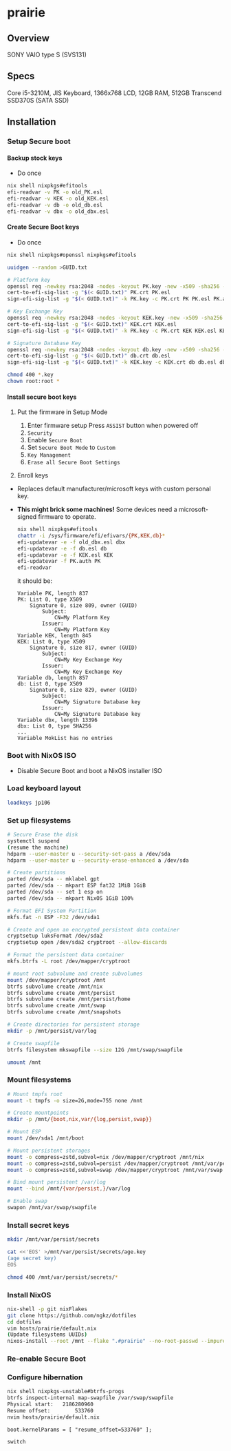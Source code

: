 # prairie
## Overview
SONY VAIO type S (SVS131)

## Specs
Core i5-3210M, JIS Keyboard, 1366x768 LCD, 12GB RAM, 512GB Transcend SSD370S (SATA SSD)

## Installation
### Setup Secure boot
#### Backup stock keys
- Do once
```sh
nix shell nixpkgs#efitools
efi-readvar -v PK -o old_PK.esl
efi-readvar -v KEK -o old_KEK.esl
efi-readvar -v db -o old_db.esl
efi-readvar -v dbx -o old_dbx.esl
```

#### Create Secure Boot keys
- Do once
```sh
nix shell nixpkgs#openssl nixpkgs#efitools

uuidgen --random >GUID.txt

# Platform key
openssl req -newkey rsa:2048 -nodes -keyout PK.key -new -x509 -sha256 -days 3650 -subj "/CN=My Platform Key/" -out PK.crt
cert-to-efi-sig-list -g "$(< GUID.txt)" PK.crt PK.esl
sign-efi-sig-list -g "$(< GUID.txt)" -k PK.key -c PK.crt PK PK.esl PK.auth

# Key Exchange Key
openssl req -newkey rsa:2048 -nodes -keyout KEK.key -new -x509 -sha256 -days 3650 -subj "/CN=My Key Exchange Key/" -out KEK.crt
cert-to-efi-sig-list -g "$(< GUID.txt)" KEK.crt KEK.esl
sign-efi-sig-list -g "$(< GUID.txt)" -k PK.key -c PK.crt KEK KEK.esl KEK.auth

# Signature Database Key
openssl req -newkey rsa:2048 -nodes -keyout db.key -new -x509 -sha256 -days 3650 -subj "/CN=My Signature Database key/" -out db.crt
cert-to-efi-sig-list -g "$(< GUID.txt)" db.crt db.esl
sign-efi-sig-list -g "$(< GUID.txt)" -k KEK.key -c KEK.crt db db.esl db.auth

chmod 400 *.key
chown root:root *
```

#### Install secure boot keys
1. Put the firmware in Setup Mode

    1. Enter firmware setup
       Press `ASSIST` button when powered off
    2. `Security`
    3. Enable `Secure Boot`
    4. Set `Secure Boot Mode` to `Custom`
    5. `Key Management`
    6. `Erase all Secure Boot Settings`

2. Enroll keys
- Replaces default manufacturer/microsoft keys with custom personal key.
- **This might brick some machines!** Some devices need a microsoft-signed firmware to operate.

    ```sh
    nix shell nixpkgs#efitools
    chattr -i /sys/firmware/efi/efivars/{PK,KEK,db}*
    efi-updatevar -e -f old_dbx.esl dbx
    efi-updatevar -e -f db.esl db
    efi-updatevar -e -f KEK.esl KEK
    efi-updatevar -f PK.auth PK
    efi-readvar
    ```

    it should be:
    ```
    Variable PK, length 837
    PK: List 0, type X509
        Signature 0, size 809, owner (GUID)
            Subject:
                CN=My Platform Key
            Issuer:
                CN=My Platform Key
    Variable KEK, length 845
    KEK: List 0, type X509
        Signature 0, size 817, owner (GUID)
            Subject:
                CN=My Key Exchange Key
            Issuer:
                CN=My Key Exchange Key
    Variable db, length 857
    db: List 0, type X509
        Signature 0, size 829, owner (GUID)
            Subject:
                CN=My Signature Database key
            Issuer:
                CN=My Signature Database key
    Variable dbx, length 13396
    dbx: List 0, type SHA256
    ...
    Variable MokList has no entries
    ```

### Boot with NixOS ISO
- Disable Secure Boot and boot a NixOS installer ISO

### Load keyboard layout
```sh
loadkeys jp106
```

### Set up filesystems
```sh
# Secure Erase the disk
systemctl suspend
(resume the machine)
hdparm --user-master u --security-set-pass a /dev/sda
hdparm --user-master u --security-erase-enhanced a /dev/sda

# Create partitions
parted /dev/sda -- mklabel gpt
parted /dev/sda -- mkpart ESP fat32 1MiB 1GiB
parted /dev/sda -- set 1 esp on
parted /dev/sda -- mkpart NixOS 1GiB 100%

# Format EFI System Partition
mkfs.fat -n ESP -F32 /dev/sda1

# Create and open an encrypted persistent data container
cryptsetup luksFormat /dev/sda2
cryptsetup open /dev/sda2 cryptroot --allow-discards

# Format the persistent data container
mkfs.btrfs -L root /dev/mapper/cryptroot

# mount root subvolume and create subvolumes
mount /dev/mapper/cryptroot /mnt
btrfs subvolume create /mnt/nix
btrfs subvolume create /mnt/persist
btrfs subvolume create /mnt/persist/home
btrfs subvolume create /mnt/swap
btrfs subvolume create /mnt/snapshots

# Create directories for persistent storage
mkdir -p /mnt/persist/var/log

# Create swapfile
btrfs filesystem mkswapfile --size 12G /mnt/swap/swapfile

umount /mnt
```

### Mount filesystems
```sh
# Mount tmpfs root
mount -t tmpfs -o size=2G,mode=755 none /mnt

# Create mountpoints
mkdir -p /mnt/{boot,nix,var/{log,persist,swap}}

# Mount ESP
mount /dev/sda1 /mnt/boot

# Mount persistent storages
mount -o compress=zstd,subvol=nix /dev/mapper/cryptroot /mnt/nix
mount -o compress=zstd,subvol=persist /dev/mapper/cryptroot /mnt/var/persist
mount -o compress=zstd,subvol=swap /dev/mapper/cryptroot /mnt/var/swap

# Bind mount persistent /var/log
mount --bind /mnt/{var/persist,}/var/log

# Enable swap
swapon /mnt/var/swap/swapfile
```


### Install secret keys
```sh
mkdir /mnt/var/persist/secrets

cat <<'EOS' >/mnt/var/persist/secrets/age.key
(age secret key)
EOS

chmod 400 /mnt/var/persist/secrets/*
```

### Install NixOS
```sh
nix-shell -p git nixFlakes
git clone https://github.com/ngkz/dotfiles
cd dotfiles
vim hosts/prairie/default.nix
(Update filesystems UUIDs)
nixos-install --root /mnt --flake ".#prairie" --no-root-passwd --impure
```

### Re-enable Secure Boot

### Configure hibernation
```sh
nix shell nixpkgs-unstable#btrfs-progs
btrfs inspect-internal map-swapfile /var/swap/swapfile
Physical start:   2186280960
Resume offset:        533760
nvim hosts/prairie/default.nix
```
```
boot.kernelParams = [ "resume_offset=533760" ];
```
```sh
switch
```
